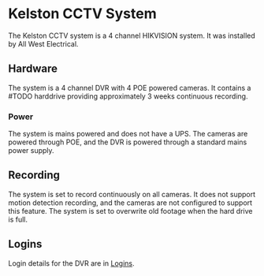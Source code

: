 # Kelston CCTV System

The Kelston CCTV system is a 4 channel HIKVISION system. It was installed by All West Electrical.

## Hardware

The system is a 4 channel DVR with 4 POE powered cameras. It contains a #TODO harddrive providing approximately 3 weeks continuous recording.

### Power

The system is mains powered and does not have a UPS. The cameras are powered through POE, and the DVR is powered through a standard mains power supply.

## Recording

The system is set to record continuously on all cameras. It does not support motion detection recording, and the cameras are not configured to support this feature. The system is set to overwrite old footage when the hard drive is full.

## Logins

Login details for the DVR are in [Logins](../../Index.md#logins).

